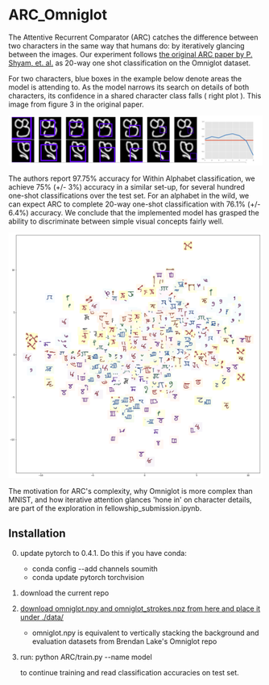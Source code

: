 # ARC_Omniglot
The Attentive Recurrent Comparator (ARC) catches the difference between two characters in the same way that humans do: by iteratively glancing between the images. Our experiment follows [the original ARC paper by P. Shyam, et. al.](https://arxiv.org/abs/1703.00767) as 20-way one shot classification on the Omniglot dataset.

For two characters, blue boxes in the example below denote areas the model is attending to. As the model narrows its search
on details of both characters, its confidence in a shared character class falls ( right plot ). This image from figure 3 in the original paper. 

![comparison process](https://github.com/ostwind/ARC_Omniglot/blob/master/papers/comparison_example.png)

The authors report 97.75% accuracy for Within Alphabet classification, we achieve 75% (+/- 3%) accuracy in a similar set-up, for several hundred one-shot classifications over the test set. For an alphabet in the wild, we can expect ARC to complete 20-way one-shot classification with 76.1% (+/- 6.4%) accuracy. We conclude that the implemented model has grasped the ability to discriminate between simple visual concepts fairly well.

![Omniglot PCA](https://github.com/ostwind/ARC_Omniglot/blob/master/papers/omniglot_pca.png)

The motivation for ARC's complexity, why Omniglot is more complex than MNIST, and how iterative attention glances 'hone in' on character details, are part of the exploration in fellowship_submission.ipynb.   




## Installation

0. update pytorch to 0.4.1. Do this if you have conda:
    - conda config --add channels soumith
    - conda update pytorch torchvision
1. download the current repo 
2. [download omniglot.npy and omniglot_strokes.npz from here and place it under ./data/](https://drive.google.com/drive/folders/1uGDPpuOy-PXm-Mif3mrnUewGJthkP79A?usp=sharing)
    - omniglot.npy is equivalent to vertically stacking the background and evaluation datasets from Brendan Lake's Omniglot repo
3. run:
   python ARC/train.py --name model
   
   to continue training and read classification accuracies on test set.
